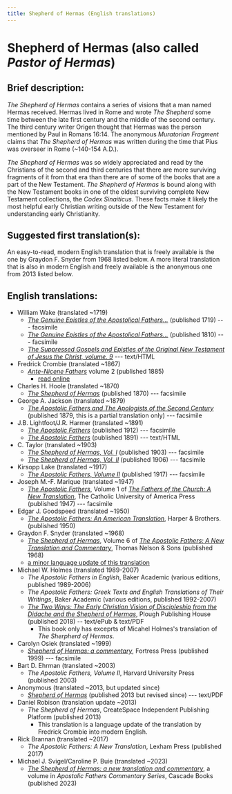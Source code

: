```yaml
---
title: Shepherd of Hermas (English translations)
---
```


# Shepherd of Hermas (also called *Pastor of Hermas*)

## Brief description:

*The Shepherd of Hermas* contains a series of visions that a man named Hermas received. Hermas lived in Rome and wrote *The Shepherd* some time between the late first century and the middle of the second century. The third century writer Origen thought that Hermas was the person mentioned by Paul in Romans 16:14. The anonymous *Muratorian Fragment* claims that *The Shepherd of Hermas* was written during the time that Pius was overseer in Rome (~140-154 A.D.).

*The Shepherd of Hermas* was so widely appreciated and read by the Christians of the second and third centuries that there are more surviving fragments of it from that era than there are of some of the books that are a part of the New Testament. *The Shepherd of Hermas* is bound along with the New Testament books in one of the oldest surviving complete New Testament collections, the *Codex Sinaiticus*. These facts make it likely the most helpful early Christian writing outside of the New Testament for understanding early Christianity.

## Suggested first translation(s):

An easy-to-read, modern English translation that is freely available is the one by Graydon F. Snyder from 1968 listed below. A more literal translation that is also in modern English and freely available is the anonymous one from 2013 listed below.

## English translations:
* William Wake (translated ~1719)
  * [*The Genuine Epistles of the Apostolical Fathers...*](https://archive.org/details/genuineepistleso1719wake) (published 1719) --- facsimile
  * [*The Genuine Epistles of the Apostolical Fathers...*](https://archive.org/details/genuineepistleso01wake) (published 1810) --- facsimile
  * [*The Suppressed Gospels and Epistles of the Original New Testament of Jesus the Christ, volume. 9*](http://www.gutenberg.org/ebooks/6515) --- text/HTML
* Fredrick Crombie (translated ~1867) 
  * [*Ante-Nicene Fathers*](anf.html) volume 2 (published 1885)
    * [read online](http://www.ccel.org/ccel/schaff/anf02.ii.i.html)
* Charles H. Hoole (translated ~1870)
  * [*The Shepherd of Hermas*](https://archive.org/details/shepherdhermast00hermgoog) (published 1870) --- facsimile
* George A. Jackson (translated ~1879)
  * [*The Apostolic Fathers and The Apologists of the Second Century*](https://archive.org/details/theapostolicfath00jackuoft) (published 1879, this is a partial translation only) --- facsimile
* J.B. Lightfoot/J.R. Harmer (translated ~1891)
  * [*The Apostolic Fathers*](https://archive.org/details/a590752000clemuoft) (published 1912) --- facsimile
  * [*The Apostolic Fathers*](http://www.katapi.org.uk/ApostolicFathers/ApFathers-Contents.html) (published 1891) --- text/HTML
* C. Taylor (translated ~1903)
  * [*The Shepherd of Hermas, Vol. I*](https://archive.org/details/shepherdhermas01taylgoog) (published 1903) --- facsimile
  * [*The Shepherd of Hermas, Vol. II*](https://archive.org/details/shepherdhermas02taylgoog) (published 1906) --- facsimile
* Kirsopp Lake (translated ~1917)
  * [*The Apostolic Fathers, Volume II*](https://archive.org/details/apostolicfathers02lakeuoft) (published 1917) --- facsimile
* Joseph M.-F. Marique (translated ~1947)
  * [*The Apostolic Fathers*](https://archive.org/details/in.ernet.dli.2015.58476), Volume 1 of [*The Fathers of the Church: A New Translation*](fathersofthechurch.html), The Catholic University of America Press (published 1947) --- facsimile
* Edgar J. Goodspeed (translated ~1950)
  * [*The Apostolic Fathers: An American Translation*](goodspeedapostolicfathers.html), Harper & Brothers. (published 1950)
* Graydon F. Snyder (translated ~1968)
  * [*The Shepherd of Hermas*](apostolicfathersnewtranslationandcommentary_v6.html), Volume 6 of [*The Apostolic Fathers: A New Translation and Commentary*](apostolicfathersnewtranslationandcommentary.html), Thomas Nelson & Sons (published 1968)
  * [a minor language update of this translation](shepherdofhermassnyderupdated.html)
* Michael W. Holmes (translated 1989-2007)
  * *The Apostolic Fathers in English*, Baker Academic (various editions, published 1989-2006)
  * *The Apostolic Fathers: Greek Texts and English Translations of Their Writings*, Baker Academic (various editions, published 1992-2007)
  * [*The Two Ways: The Early Christian Vision of Discipleship from the Didache and the Shepherd of Hermas*](https://www.plough.com/en/topics/faith/early-christians/two-ways), Plough Publishing House (published 2018) -- text/ePub & text/PDF
    * This book only has exceprts of Micahel Holmes's translation of *The Sherpherd of Hermas*.
* Carolyn Osiek (translated ~1999)
  * [*Shepherd of Hermas: a commentary*](http://archive.org/details/shepherdofhermas0000osie), Fortress Press (published 1999) --- facsimile
* Bart D. Ehrman (translated ~2003)
  * *The Apostolic Fathers, Volume II*, Harvard University Press (published 2003)
* Anonymous (translated ~2013, but updated since)
  * [*Shepherd of Hermas*](http://www.biblicalaudio.com/text/hermas.pdf) (published 2013 but revised since) --- text/PDF
* Daniel Robison (translation update ~2013)
  * *The Shepherd of Hermas*, CreateSpace Independent Publishing Platform (published 2013)
    * This translation is a language update of the translation by Fredrick Crombie into modern English.
* Rick Brannan (translated ~2017)
  * *The Apostolic Fathers: A New Translation*, Lexham Press (published 2017)
* Michael J. Svigel/Caroline P. Buie (translated ~2023)
  * [*The Shepherd of Hermas: a new translation and commentary*](https://books.google.com/books?id=iBrQEAAAQBAJ), a volume in *Apostolic Fathers Commentary Series*, Cascade Books (published 2023)

